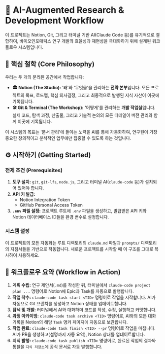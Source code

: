 # 🚀 AI-Augmented Research & Development Workflow

이 프로젝트는 Notion, Git, 그리고 터미널 기반 AI(Claude Code 등)를 유기적으로 결합하여, 바이오인포매틱스 연구 개발의 효율성과 재현성을 극대화하기 위해 설계된 워크플로우 시스템입니다.

## 📜 핵심 철학 (Core Philosophy)

우리는 두 개의 분리된 공간에서 작업합니다:

-   **🏛️ Notion (The Studio):** '왜'와 '무엇을'을 관리하는 **전략 본부**입니다. 모든 프로젝트의 목표, 로드맵, 핵심 의사결정, 그리고 최종적으로 발행된 지식 자산이 이곳에 기록됩니다.
-   **🛠️ Git & Terminal (The Workshop):** '어떻게'를 관리하는 **개발 작업실**입니다. 실제 코드, 탐색 과정, 산출물, 그리고 기술적 논의의 모든 디테일이 버전 관리와 함께 이곳에 기록됩니다.

이 시스템의 목표는 '문서 관리'에 들이는 노력을 AI를 통해 자동화하여, 연구원이 가장 중요한 창의적이고 분석적인 업무에만 집중할 수 있도록 하는 것입니다.

## ⚙️ 시작하기 (Getting Started)

### 전제 조건 (Prerequisites)

1.  **도구 설치:** `git`, `git-lfs`, `node.js`, 그리고 터미널 AI(`claude-code` 등)가 설치되어 있어야 합니다.
2.  **API 키 발급:**
    -   Notion Integration Token
    -   GitHub Personal Access Token
3.  **`.env` 파일 설정:** 프로젝트 루트에 `.env` 파일을 생성하고, 발급받은 API 키와 Notion 데이터베이스 ID들을 환경 변수로 설정합니다.

### 시스템 설정

이 프로젝트의 모든 자동화는 루트 디렉토리의 `claude.md` 파일과 `prompts/` 디렉토리의 지침서들을 기반으로 작동합니다. 새로운 프로젝트를 시작할 때 이 구조를 그대로 복사하여 사용하세요.

## 🚀 워크플로우 요약 (Workflow in Action)

1.  **계획 수립:** 연구 제안서(`.md`)를 작성한 뒤, 터미널에서 `claude-code project plan ...` 명령어로 Notion에 Epic과 Task를 자동으로 발행합니다.
2.  **작업 착수:** `claude-code task start <TID>` 명령어로 작업을 시작합니다. AI가 자동으로 Git 브랜치를 생성하고 Notion 상태를 업데이트합니다.
3.  **탐색 및 개발:** 터미널에서 AI와 대화하며 코드를 작성, 수정, 실행하고 커밋합니다.
4.  **과정 아카이빙:** `claude-code task archive <TID>` 명령어로, AI와의 모든 대화 기록을 Notion의 해당 `Task` 앵커 페이지에 자동으로 보관합니다.
5.  **작업 완료:** `claude-code task finish <TID> --pr` 명령어로 작업을 마칩니다. AI가 PR을 생성하고(설명까지 자동 요약), Notion 상태를 업데이트합니다.
6.  **지식 발행:** `claude-code task publish <TID>` 명령어로, 완료된 작업의 결과와 통찰을 `지식 저장소`에 공식 문서로 자동 발행합니다.
